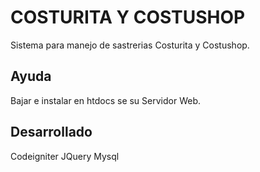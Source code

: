 COSTURITA Y COSTUSHOP
=====================

Sistema para manejo de sastrerias Costurita y Costushop.

Ayuda
-----

Bajar e instalar en htdocs se su Servidor Web.

Desarrollado
------------

Codeigniter
JQuery
Mysql